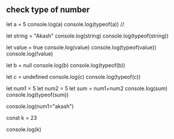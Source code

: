 ## check type of number

let a = 5
console.log(a)
console.log(typeof(a)) // 

let string  = "Akash"
console.log(string)
console.log(typeof(string))

let value = true
console.log(value)
console.log(typeof(value))
console.log(!value)

let b = null
console.log(b)
console.log(typeof(b))

let c = undefined
console.log(c)
console.log(typeof(c))

let num1 = 5
let num2 = 5
let sum = num1+num2
console.log(sum)
console.log(typeof(sum))

console.log(num1="akash")

const k = 23

console.log(k)





